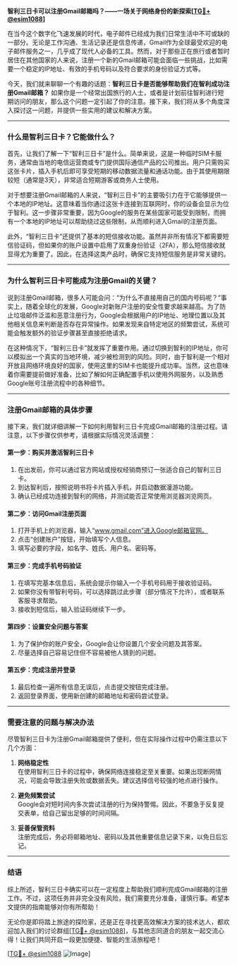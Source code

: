 **智利三日卡可以注册Gmail邮箱吗？——一场关于网络身份的新探索[[TG💪+ @esim1088](https://t.me/s/esim1088)]**

在当今这个数字化飞速发展的时代，电子邮件已经成为我们日常生活中不可或缺的一部分。无论是工作沟通、生活记录还是信息传递，Gmail作为全球最受欢迎的电子邮件服务之一，几乎成了现代人必备的工具。然而，对于那些正在旅行或者暂时居住在其他国家的人来说，注册一个新的Gmail邮箱可能会面临一些挑战，比如需要一个稳定的IP地址、有效的手机号码以及符合要求的身份验证方式等。

今天，我们就来聊聊一个有趣的话题：**智利三日卡是否能够帮助我们在智利成功注册Gmail邮箱？** 如果你是一个经常出国旅行的人士，或者是计划前往智利进行短期访问的朋友，那么这个问题一定引起了你的注意。接下来，我们将从多个角度深入探讨这一问题，并提供一些实用的建议和解决方案。

---

### **什么是智利三日卡？它能做什么？**

首先，让我们了解一下“智利三日卡”是什么。简单来说，这是一种临时SIM卡服务，通常由当地的电信运营商或专门提供国际通信产品的公司推出。用户只需购买这张卡片，插入手机后即可享受短期的移动数据流量和通话功能。由于其使用期限较短（通常是3天），非常适合短期游客或商务人士使用。

对于想要注册Gmail邮箱的人来说，“智利三日卡”的主要吸引力在于它能够提供一个本地的IP地址。这意味着当你通过这张卡连接到互联网时，你的设备会显示为位于智利。这一步骤非常重要，因为Google的服务在某些国家可能受到限制，而拥有一个本地的IP地址可以帮助绕过这些限制，从而顺利进入Gmail的注册页面。

此外，“智利三日卡”还提供了基本的短信接收功能。虽然并非所有情况下都需要短信验证码，但如果你的账户设置中启用了双重身份验证（2FA），那么短信接收就显得尤为重要了。因此，在选择这类产品时，确保它支持短信服务是非常关键的。

---

### **为什么智利三日卡可能成为注册Gmail的关键？**

说到注册Gmail邮箱，很多人可能会问：“为什么不直接用自己的国内号码呢？”事实上，随着全球化的发展，Google对新账户注册的安全性要求越来越高。为了防止垃圾邮件泛滥和恶意注册行为，Google会根据用户的IP地址、地理位置以及其他相关信息来判断是否存在异常操作。如果发现来自特定地区的频繁尝试，系统可能会触发额外的验证步骤甚至直接拒绝请求。

在这种情况下，“智利三日卡”就发挥了重要作用。通过切换到智利的IP地址，你可以模拟出一个真实的当地环境，减少被检测到的风险。同时，由于智利是一个相对开放且网络环境良好的国家，使用这里的SIM卡也能提升成功率。当然，这也意味着你需要提前做好准备，比如了解如何正确配置手机以使用外网服务，以及熟悉Google账号注册流程中的各种细节。

---

### **注册Gmail邮箱的具体步骤**

接下来，我们就详细讲解一下如何利用智利三日卡完成Gmail邮箱的注册过程。请注意，以下步骤仅供参考，请根据实际情况灵活调整：

#### **第一步：购买并激活智利三日卡**
1. 在出发前，你可以通过官方网站或授权经销商预订一张适合自己的智利三日卡。
2. 到达智利后，按照说明书将卡片插入手机，并启动数据漫游功能。
3. 确认已经成功连接到智利的网络，并测试能否正常使用浏览器浏览网页。

#### **第二步：访问Gmail注册页面**
1. 打开手机上的浏览器，输入“www.gmail.com”进入Google邮箱官网。
2. 点击“创建账户”按钮，开始填写个人信息。
3. 填写必要的字段，如名字、姓氏、用户名、密码等。

#### **第三步：完成手机号码验证**
1. 在填写完基本信息后，系统会提示你输入一个手机号码用于接收验证码。
2. 如果你没有带智利号码，可以选择跳过此步骤（部分情况下允许），或者联系客服寻求帮助。
3. 接收到短信后，输入验证码继续下一步。

#### **第四步：设置安全问题与答案**
1. 为了保护你的账户安全，Google会让你设置几个安全问题及其答案。
2. 尽量选择自己容易记住但不容易被他人猜到的问题。

#### **第五步：完成注册并登录**
1. 最后检查一遍所有信息无误后，点击提交按钮完成注册。
2. 返回登录界面，使用新创建的邮箱地址和密码尝试登录。

---

### **需要注意的问题与解决办法**

尽管智利三日卡为注册Gmail邮箱提供了便利，但在实际操作过程中仍需注意以下几个方面：

1. **网络稳定性**  
   在使用智利三日卡的过程中，确保网络连接稳定至关重要。如果出现断网情况，可能会导致注册失败或数据丢失。建议选择信号较强的地点进行操作。

2. **避免频繁尝试**  
   Google会对短时间内多次尝试注册的行为保持警惕。因此，不要急于反复提交表单，给自己留出足够的时间间隔。

3. **妥善保管资料**  
   注册完成后，务必将邮箱地址、密码以及其他重要信息记录下来，以免日后忘记。

---

### **结语**

综上所述，智利三日卡确实可以在一定程度上帮助我们顺利完成Gmail邮箱的注册工作。不过，这项任务并非完全没有风险，我们需要充分准备，谨慎行事。希望本文提供的指南能够对你有所帮助！

无论你是即将踏上旅途的探险家，还是正在寻找更高效解决方案的技术达人，都欢迎加入我们的讨论群组[[TG💪+ @esim1088](https://t.me/s/esim1088)]，与其他志同道合的朋友一起交流心得！让我们共同开启一段更加便捷、智能的生活旅程吧！

[[TG💪+ @esim1088](https://t.me/s/esim1088) ![Image](https://i.postimg.cc/4NQfJmqS/Snipaste-2025-05-13-00-14-12.png)]